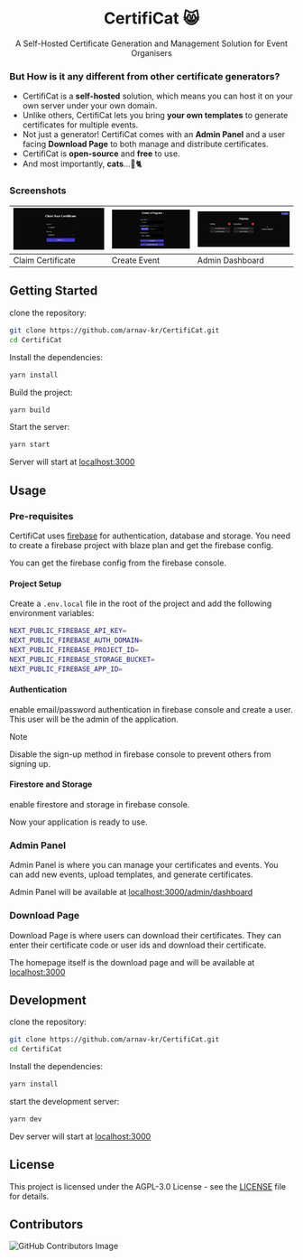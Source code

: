 <h1 align="center">CertifiCat 😸</h1>
<p align="center">A Self-Hosted Certificate Generation and Management Solution for Event Organisers</p>

### But How is it any different from other certificate generators?
- CertifiCat is a **self-hosted** solution, which means you can host it on your own server under your own domain. 
- Unlike others, CertifiCat lets you bring **your own templates** to generate certificates for multiple events.
- Not just a generator! CertifiCat comes with an **Admin Panel** and a user facing **Download Page** to both manage and distribute certificates.
- CertifiCat is **open-source** and **free** to use.
- And most importantly, **cats**...🧶🐈

### Screenshots

| ![Claim Certificate](screenshots/claim.png) | ![Create Event](screenshots/create.png) | ![Admin Dashboard](screenshots/dashbaord.png) |
| --- | --- | --- |
| Claim Certificate | Create Event | Admin Dashboard |


## Getting Started

clone the repository:
```bash
git clone https://github.com/arnav-kr/CertifiCat.git
cd CertifiCat
```

Install the dependencies:
```bash
yarn install
```

Build the project:
```bash
yarn build
```

Start the server:
```bash
yarn start
```

Server will start at [localhost:3000](http://localhost:3000)

## Usage

### Pre-requisites
CertifiCat uses [firebase](https://firebase.google.com/) for authentication, database and storage. You need to create a firebase project with blaze plan and get the firebase config.

You can get the firebase config from the firebase console.

#### Project Setup
Create a `.env.local` file in the root of the project and add the following environment variables:
```bash
NEXT_PUBLIC_FIREBASE_API_KEY=
NEXT_PUBLIC_FIREBASE_AUTH_DOMAIN=
NEXT_PUBLIC_FIREBASE_PROJECT_ID=
NEXT_PUBLIC_FIREBASE_STORAGE_BUCKET=
NEXT_PUBLIC_FIREBASE_APP_ID=
```

#### Authentication
enable email/password authentication in firebase console and create a user. This user will be the admin of the application.

> [!NOTE]
> Disable the sign-up method in firebase console to prevent others from signing up.

#### Firestore and Storage
enable firestore and storage in firebase console.

Now your application is ready to use.

### Admin Panel
Admin Panel is where you can manage your certificates and events. You can add new events, upload templates, and generate certificates.

Admin Panel will be available at [localhost:3000/admin/dashboard](http://localhost:3000/admin/dashboard)


### Download Page
Download Page is where users can download their certificates. They can enter their certificate code or user ids and download their certificate.

The homepage itself is the download page and will be available at [localhost:3000](http://localhost:3000)

## Development
clone the repository:
```bash
git clone https://github.com/arnav-kr/CertifiCat.git
cd CertifiCat
```

Install the dependencies:
```bash
yarn install
```

start the development server:
```bash
yarn dev
```

Dev server will start at [localhost:3000](http://localhost:3000)

## License
<!-- AGPL-3.0 -->
This project is licensed under the AGPL-3.0 License - see the [LICENSE](LICENSE) file for details.

## Contributors
![GitHub Contributors Image](https://contrib.rocks/image?repo=arnav-kr/CertifiCat)